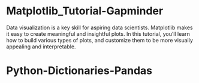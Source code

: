 # Matplotlib_Tutorial-Gapminder
Data visualization is a key skill for aspiring data scientists. Matplotlib makes it easy to create meaningful and insightful plots. In this tutorial, you’ll learn how to build various types of plots, and customize them to be more visually appealing and interpretable.
# Python-Dictionaries-Pandas
